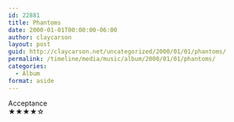 ```yaml
---
id: 22881
title: Phantoms
date: 2000-01-01T00:00:00-06:00
author: claycarson
layout: post
guid: http://claycarson.net/uncategorized/2000/01/01/phantoms/
permalink: /timeline/media/music/album/2000/01/01/phantoms/
categories:
  - Album
format: aside
---
```

<div class="media-details"></div>

<div class="media-creator">Acceptance</div>

<div class="media-rating">★★★★☆</div>
